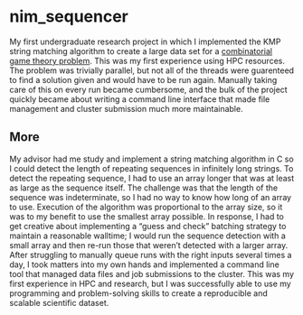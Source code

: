 # nim_sequencer

My first undergraduate research project in which I implemented the KMP string matching algorithm to create a large data set for a [combinatorial 
game theory problem](https://web.mit.edu/sp.268/www/nim.pdf). This was my first experience using HPC resources. The problem was trivially parallel, but not all of the threads were guarenteed to find
a solution given and would have to be run again. Manually taking care of this on every run became cumbersome, and the bulk of the project quickly became about
writing a command line interface that made file management and cluster submission much more maintainable. 

## More

My advisor had me study and implement a string matching algorithm in C so I could detect the length of repeating sequences in infinitely long strings. To detect the repeating sequence, I had to use an array longer that was at least as large as the sequence itself. The challenge was that the length of the sequence was indeterminate, so I had no way to know how long of an array to use. Execution of the algorithm was proportional to the array size, so it was to my benefit to use the smallest array possible. In response, I had to get creative about implementing a “guess and check” batching strategy to maintain a reasonable walltime; I would run the sequence detection with a small array and then re-run those that weren’t detected with a larger array.
After struggling to manually queue runs with the right inputs several times a day, I took matters into my 
own hands and implemented a command line tool that managed data files and job submissions to the cluster. This was my 
first experience in HPC and research, but I was successfully able to use my programming and problem-solving skills to create
a reproducible and scalable scientific dataset. 
